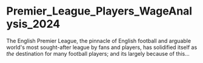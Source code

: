 # Premier_League_Players_WageAnalysis_2024
The English Premier League, the pinnacle of English football and arguable world's most sought-after league by fans and players, has solidified itself as *the* destination for many football players; and its largely because of this...
